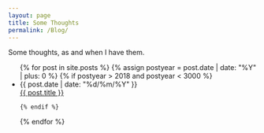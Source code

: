 ```yaml
---
layout: page
title: Some Thoughts
permalink: /Blog/
---
```


Some thoughts, as and when I have them.

<ul>
  {% for post in site.posts %}
    {% assign postyear = post.date | date: "%Y" | plus: 0 %}
    {% if postyear > 2018 and postyear < 3000 %}
      <li>  
      {{ post.date | date: "%d/%m/%Y" }} 
      </li>
      <a href="{{ post.url }}">{{ post.title }}</a>
        
    {% endif %}   
  {% endfor %}
</ul>
